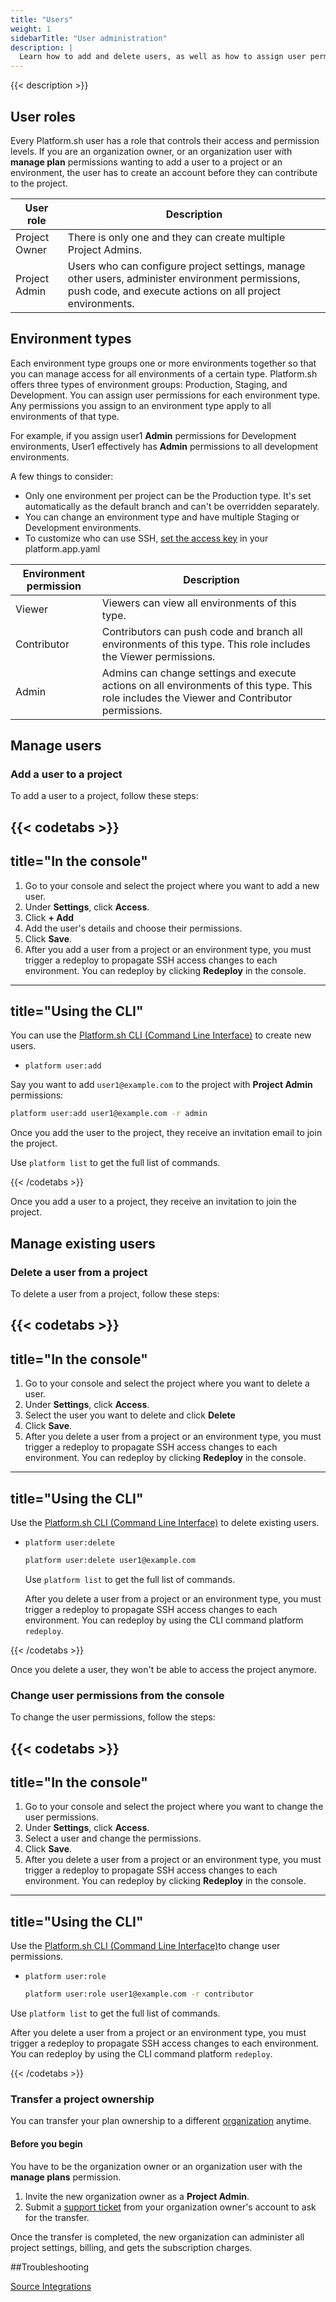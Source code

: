 ```yaml
---
title: "Users"
weight: 1
sidebarTitle: "User administration"
description: |
  Learn how to add and delete users, as well as how to assign user permissions per environment type.
---
```


{{< description >}}

## User roles

Every Platform.sh user has a role that controls their access and permission levels.
If you are an organization owner, or an organization user with **manage plan** permissions wanting to add a user to a project or an environment, the user has to create an account before they can contribute to the project.

| User role    | Description |
| ------------ |-------------|
|Project Owner| There is only one and they can create multiple Project Admins.  |
|Project Admin | Users who can configure project settings, manage other users, administer environment permissions, push code, and execute actions on all project environments.|


## Environment types

Each environment type groups one or more environments together so that you can manage access for all environments of a certain type.
Platform.sh offers three types of environment groups: Production, Staging, and Development.
You can assign user permissions for each environment type.
Any permissions you assign to an environment type apply to all environments of that type.

For example, if you assign user1 **Admin** permissions for Development environments, User1 effectively has **Admin** permissions to all development environments.

A few things to consider:

* Only one environment per project can be the Production type. It's set automatically as the default branch and can't be overridden separately.
* You can change an environment type and have multiple Staging or Development environments.
* To customize who can use SSH, [set the access key](/configuration/app/access.html) in your platform.app.yaml


| Environment permission   | Description |
|------------------------- |-------------|
|Viewer                    | Viewers can view all environments of this type.|
|Contributor               | Contributors can push code and branch all environments of this type. This role includes the Viewer permissions.
|Admin                     | Admins can change settings and execute actions on all environments of this type. This role includes the Viewer and Contributor permissions.

## Manage users

### Add a user to a project

To add a user to a project, follow these steps:

{{< codetabs >}}
---
title="In the console"
---
1. Go to your console and select the project where you want to add a new user.
2. Under **Settings**, click **Access**.
1. Click **+ Add**
1. Add the user's details and choose their permissions.
4. Click **Save**.
5. After you add a user from a project or an environment type, you must trigger a redeploy to propagate SSH access changes to each environment. You can redeploy by clicking **Redeploy** in the console.
---
title="Using the CLI"
---
You can use the [Platform.sh CLI (Command Line Interface)](/development/cli/_index.md) to create new users.

* `platform user:add`

Say you want to add `user1@example.com` to the project with **Project Admin** permissions:

```bash
platform user:add user1@example.com -r admin
```
Once you add the user to the project, they receive an invitation email to join the project.

Use `platform list` to get the full list of commands.

{{< /codetabs >}}

Once you add a user to a project, they receive an invitation to join the project.

## Manage existing users

### Delete a user from a project

To delete a user from a project, follow these steps:

{{< codetabs >}}
---
title="In the console"
---
1. Go to your console and select the project where you want to delete a user.
2. Under **Settings**, click **Access**.
3. Select the user you want to delete and click **Delete**
4. Click **Save**.
5. After you delete a user from a project or an environment type, you must trigger a redeploy to propagate SSH access changes to each environment. You can redeploy by clicking **Redeploy** in the console.
---
title="Using the CLI"
---
Use the [Platform.sh CLI (Command Line Interface)](/development/cli/_index.md) to delete existing users.

* `platform user:delete`

  ```bash
  platform user:delete user1@example.com
  ```

  Use `platform list` to get the full list of commands.

  After you delete a user from a project or an environment type, you must trigger a redeploy to propagate SSH access changes to each environment. You can redeploy by using the CLI command platform `redeploy`.

{{< /codetabs >}}

Once you delete a user, they won't be able to access the project anymore.


### Change user permissions from the console

To change the user permissions, follow the steps:

{{< codetabs >}}
---
title="In the console"
---
1. Go to your console and select the project where you want to change the user permissions.
2. Under **Settings**, click **Access**.
3. Select a user and change the permissions.
4. Click **Save**.
5. After you delete a user from a project or an environment type, you must trigger a redeploy to propagate SSH access changes to each environment. You can redeploy by clicking **Redeploy** in the console.
---
title="Using the CLI"
---
Use the [Platform.sh CLI (Command Line Interface)](/development/cli/_index.md)to change user permissions.

* `platform user:role`

  ```bash
  platform user:role user1@example.com -r contributor
  ```

Use `platform list` to get the full list of commands.

After you delete a user from a project or an environment type, you must trigger a redeploy to propagate SSH access changes to each environment. You can redeploy by using the CLI command platform `redeploy`.

{{< /codetabs >}}


### Transfer a project ownership

You can transfer your plan ownership to a different [organization](https://docs.platform.sh/administration/organizations.html) anytime.

#### Before you begin

You have to be the organization owner or an organization user with the **manage plans** permission.

1. Invite the new organization owner as a **Project Admin**.
2. Submit a [support ticket](https://console.platform.sh/-/users/~/tickets) from your organization owner's account to ask for the transfer.

Once the transfer is completed, the new organization can administer all project settings, billing, and gets the subscription charges.


##Troubleshooting

[Source Integrations](integrations/source/troubleshooting.html)
